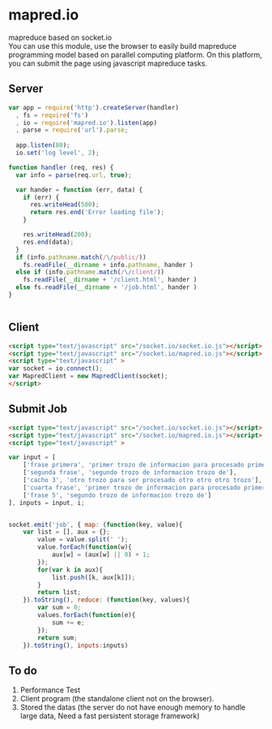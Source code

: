 mapred.io
=========

mapreduce based on socket.io  
You can use this module, use the browser to easily build mapreduce programming model based on parallel computing platform. On this platform, you can submit the page using javascript mapreduce tasks.



## Server
```js
var app = require('http').createServer(handler)
  , fs = require('fs')
  , io = require('mapred.io').listen(app)
  , parse = require('url').parse;
  
  app.listen(80);
  io.set('log level', 2);

function handler (req, res) {
  var info = parse(req.url, true);

  var hander = function (err, data) {
	if (err) {
	  res.writeHead(500);
	  return res.end('Error loading file');
	}

	res.writeHead(200);
	res.end(data);
  }
  if (info.pathname.match(/\/public/))
	fs.readFile(__dirname + info.pathname, hander )
  else if (info.pathname.match(/\/client/))
	fs.readFile(__dirname + '/client.html', hander )
  else fs.readFile(__dirname + '/job.html', hander )
}



```

## Client
```html
<script type="text/javascript" src="/socket.io/socket.io.js"></script>
<script type="text/javascript" src="/socket.io/mapred.io.js"></script>
<script type="text/javascript" >
var socket = io.connect();
var MapredClient = new MapredClient(socket);
</script>
```
## Submit Job
```html
<script type="text/javascript" src="/socket.io/socket.io.js"></script>
<script type="text/javascript" src="/socket.io/mapred.io.js"></script>
<script type="text/javascript" >

var input = [
	['frase primera', 'primer trozo de informacion para procesado primer trozo'],
	['segunda frase', 'segundo trozo de informacion trozo de'],
	['cacho 3', 'otro trozo para ser procesado otro otro otro trozo'],
	['cuarta frase', 'primer trozo de informacion para procesado primer trozo'],
	['frase 5', 'segundo trozo de informacion trozo de']
], inputs = input, i;


socket.emit('job', { map: (function(key, value){
    var list = [], aux = {};
        value = value.split(' ');
        value.forEach(function(w){
            aux[w] = (aux[w] || 0) + 1;
        });
        for(var k in aux){
            list.push([k, aux[k]]);
        }
        return list;
    }).toString(), reduce: (function(key, values){
        var sum = 0;
        values.forEach(function(e){
            sum += e;
        });
        return sum;
    }).toString(), inputs:inputs)
```
## To do
1. Performance Test
2. Client program (the standalone client not on the browser).
3. Stored the datas (the server do not have enough memory to handle large data, Need a fast persistent storage framework)


